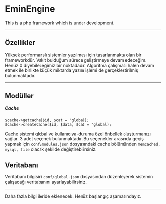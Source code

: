 # EminEngine
This is a php framework which is under development.


---
## Özellikler

Yüksek performanslı sistemler yazılması için tasarlanmakta olan bir frameworkdür.
Vakit bulduğum sürece geliştirmeye devam edeceğim. Henüz 0 diyebileceğimiz bir noktadadır.
Algoritma çalışması halen devam etmek ile birlikte küçük miktarda yazım işlemi de gerçekleştirilmiş bulunmaktadır.



---
Modüller
-------
##### Cache
```
$cache->getcache($id, $cat = "global);
$cache->createCache($id, $data, $cat = "global);
```
Cache sistemi global ve kullanıcıya-duruma özel önbellek oluşturmanızı sağlar. 3 adet seçenek bulunmaktadır. Bu seçenekler arasında geçiş yapmak için ``conf/modules.json`` dosyasındaki cache bölümünden ``memcached, mysql, file`` olacak şekilde değiştirebilirsiniz.

Veritabanı
--------
Veritabanı bilgisini ``conf/global.json`` dosyasından düzenleyerek sistemin çalışacağı veritabanını ayarlayabilirsiniz.


-----
Daha fazla bilgi ileride eklenecek. Henüz başlangıç aşamasındayız.